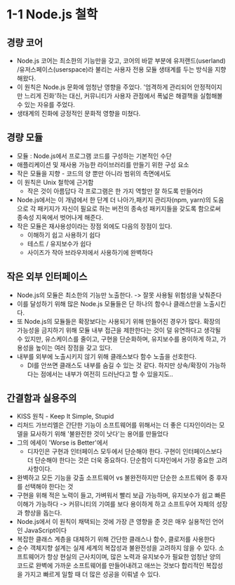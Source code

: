 # 1-1 Node.js 철학 
## 경량 코어
- Node.js 코어는 최소한의 기능만을 갖고, 코어의 바깥 부분에 유저랜드(userland) /유저스페이스(userspace)라 불리는 사용자 전용 모듈 생태계를 두는 방식을 지향해왔다.
- 이 원칙은 Node.js 문화에 엄청난 영향을 주었다. '엄격하게 관리되어 안정적이지만 느리게 진화'하는 대신, 커뮤니티가 사용자 관점에서 폭넓은 해결책을 실험해볼 수 있는 자유를 주었다.
- 생태계의 진화에 긍정적인 문화적 영향을 미쳤다.
## 경량 모듈
- 모듈 : Node.js에서 프로그램 코드를 구성하는 기본적인 수단
- 애플리케이션 및 재사용 가능한 라이브러리를 만들기 위한 구성 요소
- 작은 모듈을 지향 - 코드의 양 뿐만 아니라 범위의 측면에서도
- 이 원칙은 Unix 철학에 근거함
    - 작은 것이 아름답다
    각 프로그램은 한 가지 역할만 잘 하도록 만들어라
- Node.js에서는 이 개념에서 한 단계 더 나아가,패키지 관리자(npm, yarn)의 도움으로 각 패키지가 자신이 필요로 하는 버전의 종속성 패키지들을 갖도록 함으로써 종속성 지옥에서 벗어나게 해준다.
- 작은 모듈은 재사용성이라는 장점 외에도 다음의 장점이 있다.
    - 이해하기 쉽고 사용하기 쉽다
    - 테스트 / 유지보수가 쉽다
    - 사이즈가 작아 브라우저에서 사용하기에 완벽하다
## 작은 외부 인터페이스
- Node.js의 모듈은 최소한의 기능만 노출한다. -> 잘못 사용될 위험성을 낮춰준다
- 이를 달성하기 위해 많은 Node.js 모듈들은 단 하나의 함수나 클래스만을 노출시킨다.
- 또 Node.js의 모듈들은 확장보다는 사용되기 위해 만들어진 경우가 많다. 확장의 가능성을 금지하기 위해 모듈 내부 접근을 제한한다는 것이 덜 유연하다고 생각될 수 있지만, 유스케이스를 줄이고, 구현을 단순화하며, 유지보수를 용이하게 하고, 가용성을 높이는 여러 장점을 갖고 있다.
- 내부를 외부에 노출시키지 않기 위해 클래스보다 함수 노출을 선호한다.
    - DI를 안쓰면 클래스도 내부를 숨길 수 있는 것 같다. 하지만 상속/확장이 가능하다는 점에서는 내부가 여전히 드러난다고 할 수 있을지도..
## 간결함과 실용주의
- KISS 원칙 - Keep It Simple, Stupid
- 리처드 가브리엘은 간단한 기능이 소프트웨어를 위해서는 더 좋은 디자인이라는 모델을 묘사하기 위해 '불완전한 것이 낫다'는 용어를 만들었다
- 그의 에세이 'Worse is Better'에서
    - 디자인은 구현과 인터페이스 모두에서 단순해야 한다. 구현이 인터페이스보다 더 단순해야 한다는 것은 더욱 중요하다. 단순함이 디자인에서 가장 중요한 고려 사항이다.
- 완벽하고 모든 기능을 갖출 소프트웨어 vs 불완전하지만 단순한 소프트웨어 중 후자를 선택해야 한다는 것
- 구현을 위해 적은 노력이 들고, 가벼워서 빨리 보급 가능하며, 유지보수가 쉽고 빠른 이해가 가능하다 -> 커뮤니티의 기여를 보다 용이하게 하고 소프트우어 자체의 성장과 향상을 돕는다.
- Node.js에서 이 원칙이 채택되는 것에 가장 큰 영향을 준 것은 매우 실용적인 언어인 JavaScript이다
- 복잡한 클래스 계층을 대체하기 위해 간단한 클래스나 함수, 클로저를 사용한다
- 순수 객체지향 설계는 실제 세계의 복잡성과 불완전성을 고려하지 않을 수 있다. 소프트웨어가 항상 현실의 근사치이며, 많은 노력과 유지보수가 필요한 엄청난 양의 코드로 완벽에 가까운 소프트웨어를 만들어내려고 애쓰는 것보다 합리적인 복잡성을 가지고 빠르게 일할 때 더 많은 성공을 이뤄낼 수 있다.
